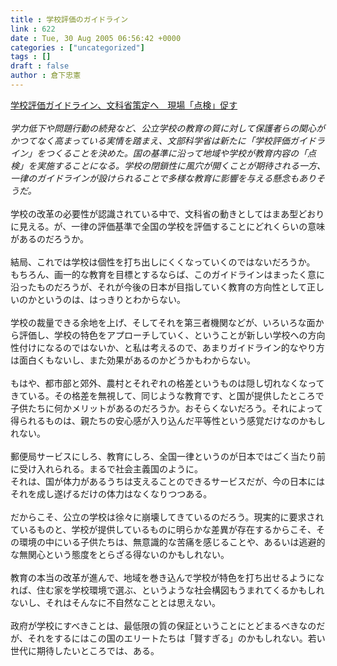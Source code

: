 ```yaml
---
title : 学校評価のガイドライン
link : 622
date : Tue, 30 Aug 2005 06:56:42 +0000
categories : ["uncategorized"]
tags : []
draft : false
author : 倉下忠憲
---
```


<A HREF="http://www.asahi.com/life/update/0830/001.html" TARGET="_blank">学校評価ガイドライン、文科省策定へ　現場「点検」促す</A><BR><BR><I>学力低下や問題行動の続発など、公立学校の教育の質に対して保護者らの関心がかつてなく高まっている実情を踏まえ、文部科学省は新たに「学校評価ガイドライン」をつくることを決めた。国の基準に沿って地域や学校が教育内容の「点検」を実施することになる。学校の閉鎖性に風穴が開くことが期待される一方、一律のガイドラインが設けられることで多様な教育に影響を与える懸念もありそうだ。 </I><BR><BR>学校の改革の必要性が認識されている中で、文科省の動きとしてはまあ型どおりに見える。が、一律の評価基準で全国の学校を評価することにどれくらいの意味があるのだろうか。<BR><BR>結局、これでは学校は個性を打ち出しにくくなっていくのではないだろうか。<BR>もちろん、画一的な教育を目標とするならば、このガイドラインはまったく意に沿ったものだろうが、それが今後の日本が目指していく教育の方向性として正しいのかというのは、はっきりとわからない。<BR><BR>学校の裁量できる余地を上げ、そしてそれを第三者機関などが、いろいろな面から評価し、学校の特色をアプローチしていく、ということが新しい学校への方向性付けになるのではないか、と私は考えるので、あまりガイドライン的なやり方は面白くもないし、また効果があるのかどうかもわからない。<BR><BR>もはや、都市部と郊外、農村とそれぞれの格差というものは隠し切れなくなってきている。その格差を無視して、同じような教育です、と国が提供したところで子供たちに何かメリットがあるのだろうか。おそらくないだろう。それによって得られるものは、親たちの安心感が入り込んだ平等性という感覚だけなのかもしれない。<BR><BR>郵便局サービスにしろ、教育にしろ、全国一律というのが日本ではごく当たり前に受け入れられる。まるで社会主義国のように。<BR>それは、国が体力があるうちは支えることのできるサービスだが、今の日本にはそれを成し遂げるだけの体力はなくなりつつある。<BR><BR>だからこそ、公立の学校は徐々に崩壊してきているのだろう。現実的に要求されているものと、学校が提供しているものに明らかな差異が存在するからこそ、その環境の中にいる子供たちは、無意識的な苦痛を感じることや、あるいは逃避的な無関心という態度をとらざる得ないのかもしれない。<BR><BR>教育の本当の改革が進んで、地域を巻き込んで学校が特色を打ち出せるようになれば、住む家を学校環境で選ぶ、というような社会構図もうまれてくるかもしれないし、それはそんなに不自然なこととは思えない。<BR><BR>政府が学校にすべきことは、最低限の質の保証ということにとどまるべきなのだが、それをするにはこの国のエリートたちは「賢すぎる」のかもしれない。若い世代に期待したいところでは、ある。<br><br>
